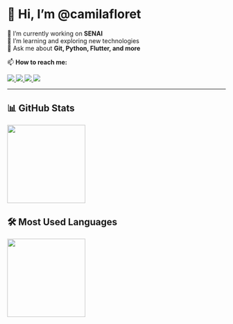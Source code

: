 # 👋 Hi, I’m @camilafloret

🔭 I’m currently working on **SENAI**  
🌱 I’m learning and exploring new technologies  
💬 Ask me about **Git, Python, Flutter, and more**  

📫 **How to reach me:**  
<div>
  <a href="mailto:cacafloret@gmail.com" target="_blank">
    <img src="https://img.shields.io/badge/Gmail-D14836?style=for-the-badge&logo=gmail&logoColor=white"/>
  </a>
  <a href="https://www.linkedin.com/in/camifloret" target="_blank">
    <img src="https://img.shields.io/badge/-LinkedIn-%230077B5?style=for-the-badge&logo=linkedin&logoColor=white"/>
  </a>
  <a href="https://instagram.com/camilafloret" target="_blank">
    <img src="https://img.shields.io/badge/-Instagram-%23E4405F?style=for-the-badge&logo=instagram&logoColor=white"/>
  </a>
  <a href="https://www.facebook.com/caca.floret" target="_blank">
    <img src="https://img.shields.io/badge/Facebook-1877F2?style=for-the-badge&logo=facebook&logoColor=white"/>
  </a>
</div>

---

## 📊 GitHub Stats
<div>
  <a href="https://github.com/camilafloret">
    <img height="180em" src="https://github-readme-stats.vercel.app/api?username=camilafloret&show_icons=true&theme=dracula&include_all_commits=true&count_private=true"/>
  </a>
</div>

## 🛠️ Most Used Languages
<div>
  <a href="https://github.com/camilafloret">
    <img height="180em" src="https://github-readme-stats.vercel.app/api/top-langs/?username=camilafloret&layout=compact&theme=dracula"/>
  </a>
</div>

